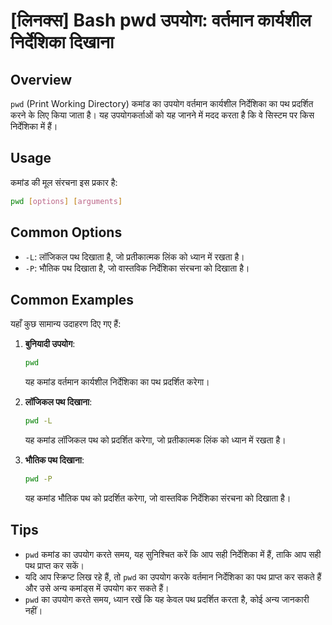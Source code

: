 # [लिनक्स] Bash pwd उपयोग: वर्तमान कार्यशील निर्देशिका दिखाना

## Overview
`pwd` (Print Working Directory) कमांड का उपयोग वर्तमान कार्यशील निर्देशिका का पथ प्रदर्शित करने के लिए किया जाता है। यह उपयोगकर्ताओं को यह जानने में मदद करता है कि वे सिस्टम पर किस निर्देशिका में हैं।

## Usage
कमांड की मूल संरचना इस प्रकार है:
```bash
pwd [options] [arguments]
```

## Common Options
- `-L`: लॉजिकल पथ दिखाता है, जो प्रतीकात्मक लिंक को ध्यान में रखता है।
- `-P`: भौतिक पथ दिखाता है, जो वास्तविक निर्देशिका संरचना को दिखाता है।

## Common Examples
यहाँ कुछ सामान्य उदाहरण दिए गए हैं:

1. **बुनियादी उपयोग**:
   ```bash
   pwd
   ```
   यह कमांड वर्तमान कार्यशील निर्देशिका का पथ प्रदर्शित करेगा।

2. **लॉजिकल पथ दिखाना**:
   ```bash
   pwd -L
   ```
   यह कमांड लॉजिकल पथ को प्रदर्शित करेगा, जो प्रतीकात्मक लिंक को ध्यान में रखता है।

3. **भौतिक पथ दिखाना**:
   ```bash
   pwd -P
   ```
   यह कमांड भौतिक पथ को प्रदर्शित करेगा, जो वास्तविक निर्देशिका संरचना को दिखाता है।

## Tips
- `pwd` कमांड का उपयोग करते समय, यह सुनिश्चित करें कि आप सही निर्देशिका में हैं, ताकि आप सही पथ प्राप्त कर सकें।
- यदि आप स्क्रिप्ट लिख रहे हैं, तो `pwd` का उपयोग करके वर्तमान निर्देशिका का पथ प्राप्त कर सकते हैं और उसे अन्य कमांड्स में उपयोग कर सकते हैं।
- `pwd` का उपयोग करते समय, ध्यान रखें कि यह केवल पथ प्रदर्शित करता है, कोई अन्य जानकारी नहीं।